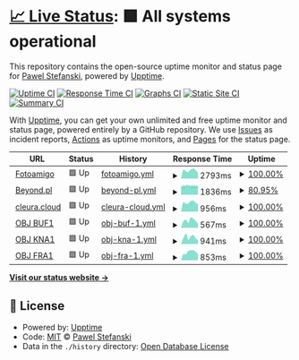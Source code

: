 # [📈 Live Status](https://demo.upptime.js.org): <!--live status--> **🟩 All systems operational**

This repository contains the open-source uptime monitor and status page for [Pawel Stefanski](https://demo.upptime.js.org), powered by [Upptime](https://github.com/upptime/upptime).

[![Uptime CI](https://github.com/pejotes/upptime/workflows/Uptime%20CI/badge.svg)](https://github.com/pejotes/upptime/actions?query=workflow%3A%22Uptime+CI%22)
[![Response Time CI](https://github.com/pejotes/upptime/workflows/Response%20Time%20CI/badge.svg)](https://github.com/pejotes/upptime/actions?query=workflow%3A%22Response+Time+CI%22)
[![Graphs CI](https://github.com/pejotes/upptime/workflows/Graphs%20CI/badge.svg)](https://github.com/pejotes/upptime/actions?query=workflow%3A%22Graphs+CI%22)
[![Static Site CI](https://github.com/pejotes/upptime/workflows/Static%20Site%20CI/badge.svg)](https://github.com/pejotes/upptime/actions?query=workflow%3A%22Static+Site+CI%22)
[![Summary CI](https://github.com/pejotes/upptime/workflows/Summary%20CI/badge.svg)](https://github.com/pejotes/upptime/actions?query=workflow%3A%22Summary+CI%22)

With [Upptime](https://upptime.js.org), you can get your own unlimited and free uptime monitor and status page, powered entirely by a GitHub repository. We use [Issues](https://github.com/pejotes/upptime/issues) as incident reports, [Actions](https://github.com/pejotes/upptime/actions) as uptime monitors, and [Pages](https://demo.upptime.js.org) for the status page.

<!--start: status pages-->
<!-- This summary is generated by Upptime (https://github.com/upptime/upptime) -->
<!-- Do not edit this manually, your changes will be overwritten -->
<!-- prettier-ignore -->
| URL | Status | History | Response Time | Uptime |
| --- | ------ | ------- | ------------- | ------ |
| <img alt="" src="https://icons.duckduckgo.com/ip3/www.fotoamigo.pl.ico" height="13"> [Fotoamigo](https://www.fotoamigo.pl) | 🟩 Up | [fotoamigo.yml](https://github.com/pejotes/upptime/commits/HEAD/history/fotoamigo.yml) | <details><summary><img alt="Response time graph" src="./graphs/fotoamigo/response-time-week.png" height="20"> 2793ms</summary><br><a href="https://pejotes.github.io/upptime/history/fotoamigo"><img alt="Response time 2477" src="https://img.shields.io/endpoint?url=https%3A%2F%2Fraw.githubusercontent.com%2Fpejotes%2Fupptime%2FHEAD%2Fapi%2Ffotoamigo%2Fresponse-time.json"></a><br><a href="https://pejotes.github.io/upptime/history/fotoamigo"><img alt="24-hour response time 1960" src="https://img.shields.io/endpoint?url=https%3A%2F%2Fraw.githubusercontent.com%2Fpejotes%2Fupptime%2FHEAD%2Fapi%2Ffotoamigo%2Fresponse-time-day.json"></a><br><a href="https://pejotes.github.io/upptime/history/fotoamigo"><img alt="7-day response time 2793" src="https://img.shields.io/endpoint?url=https%3A%2F%2Fraw.githubusercontent.com%2Fpejotes%2Fupptime%2FHEAD%2Fapi%2Ffotoamigo%2Fresponse-time-week.json"></a><br><a href="https://pejotes.github.io/upptime/history/fotoamigo"><img alt="30-day response time 2811" src="https://img.shields.io/endpoint?url=https%3A%2F%2Fraw.githubusercontent.com%2Fpejotes%2Fupptime%2FHEAD%2Fapi%2Ffotoamigo%2Fresponse-time-month.json"></a><br><a href="https://pejotes.github.io/upptime/history/fotoamigo"><img alt="1-year response time 2582" src="https://img.shields.io/endpoint?url=https%3A%2F%2Fraw.githubusercontent.com%2Fpejotes%2Fupptime%2FHEAD%2Fapi%2Ffotoamigo%2Fresponse-time-year.json"></a></details> | <details><summary><a href="https://pejotes.github.io/upptime/history/fotoamigo">100.00%</a></summary><a href="https://pejotes.github.io/upptime/history/fotoamigo"><img alt="All-time uptime 99.95%" src="https://img.shields.io/endpoint?url=https%3A%2F%2Fraw.githubusercontent.com%2Fpejotes%2Fupptime%2FHEAD%2Fapi%2Ffotoamigo%2Fuptime.json"></a><br><a href="https://pejotes.github.io/upptime/history/fotoamigo"><img alt="24-hour uptime 100.00%" src="https://img.shields.io/endpoint?url=https%3A%2F%2Fraw.githubusercontent.com%2Fpejotes%2Fupptime%2FHEAD%2Fapi%2Ffotoamigo%2Fuptime-day.json"></a><br><a href="https://pejotes.github.io/upptime/history/fotoamigo"><img alt="7-day uptime 100.00%" src="https://img.shields.io/endpoint?url=https%3A%2F%2Fraw.githubusercontent.com%2Fpejotes%2Fupptime%2FHEAD%2Fapi%2Ffotoamigo%2Fuptime-week.json"></a><br><a href="https://pejotes.github.io/upptime/history/fotoamigo"><img alt="30-day uptime 100.00%" src="https://img.shields.io/endpoint?url=https%3A%2F%2Fraw.githubusercontent.com%2Fpejotes%2Fupptime%2FHEAD%2Fapi%2Ffotoamigo%2Fuptime-month.json"></a><br><a href="https://pejotes.github.io/upptime/history/fotoamigo"><img alt="1-year uptime 99.90%" src="https://img.shields.io/endpoint?url=https%3A%2F%2Fraw.githubusercontent.com%2Fpejotes%2Fupptime%2FHEAD%2Fapi%2Ffotoamigo%2Fuptime-year.json"></a></details>
| <img alt="" src="https://icons.duckduckgo.com/ip3/www.beyond.pl.ico" height="13"> [Beyond.pl](http://www.beyond.pl) | 🟩 Up | [beyond-pl.yml](https://github.com/pejotes/upptime/commits/HEAD/history/beyond-pl.yml) | <details><summary><img alt="Response time graph" src="./graphs/beyond-pl/response-time-week.png" height="20"> 1836ms</summary><br><a href="https://pejotes.github.io/upptime/history/beyond-pl"><img alt="Response time 1725" src="https://img.shields.io/endpoint?url=https%3A%2F%2Fraw.githubusercontent.com%2Fpejotes%2Fupptime%2FHEAD%2Fapi%2Fbeyond-pl%2Fresponse-time.json"></a><br><a href="https://pejotes.github.io/upptime/history/beyond-pl"><img alt="24-hour response time 1852" src="https://img.shields.io/endpoint?url=https%3A%2F%2Fraw.githubusercontent.com%2Fpejotes%2Fupptime%2FHEAD%2Fapi%2Fbeyond-pl%2Fresponse-time-day.json"></a><br><a href="https://pejotes.github.io/upptime/history/beyond-pl"><img alt="7-day response time 1836" src="https://img.shields.io/endpoint?url=https%3A%2F%2Fraw.githubusercontent.com%2Fpejotes%2Fupptime%2FHEAD%2Fapi%2Fbeyond-pl%2Fresponse-time-week.json"></a><br><a href="https://pejotes.github.io/upptime/history/beyond-pl"><img alt="30-day response time 1797" src="https://img.shields.io/endpoint?url=https%3A%2F%2Fraw.githubusercontent.com%2Fpejotes%2Fupptime%2FHEAD%2Fapi%2Fbeyond-pl%2Fresponse-time-month.json"></a><br><a href="https://pejotes.github.io/upptime/history/beyond-pl"><img alt="1-year response time 1725" src="https://img.shields.io/endpoint?url=https%3A%2F%2Fraw.githubusercontent.com%2Fpejotes%2Fupptime%2FHEAD%2Fapi%2Fbeyond-pl%2Fresponse-time-year.json"></a></details> | <details><summary><a href="https://pejotes.github.io/upptime/history/beyond-pl">80.95%</a></summary><a href="https://pejotes.github.io/upptime/history/beyond-pl"><img alt="All-time uptime 99.14%" src="https://img.shields.io/endpoint?url=https%3A%2F%2Fraw.githubusercontent.com%2Fpejotes%2Fupptime%2FHEAD%2Fapi%2Fbeyond-pl%2Fuptime.json"></a><br><a href="https://pejotes.github.io/upptime/history/beyond-pl"><img alt="24-hour uptime 80.05%" src="https://img.shields.io/endpoint?url=https%3A%2F%2Fraw.githubusercontent.com%2Fpejotes%2Fupptime%2FHEAD%2Fapi%2Fbeyond-pl%2Fuptime-day.json"></a><br><a href="https://pejotes.github.io/upptime/history/beyond-pl"><img alt="7-day uptime 80.95%" src="https://img.shields.io/endpoint?url=https%3A%2F%2Fraw.githubusercontent.com%2Fpejotes%2Fupptime%2FHEAD%2Fapi%2Fbeyond-pl%2Fuptime-week.json"></a><br><a href="https://pejotes.github.io/upptime/history/beyond-pl"><img alt="30-day uptime 93.52%" src="https://img.shields.io/endpoint?url=https%3A%2F%2Fraw.githubusercontent.com%2Fpejotes%2Fupptime%2FHEAD%2Fapi%2Fbeyond-pl%2Fuptime-month.json"></a><br><a href="https://pejotes.github.io/upptime/history/beyond-pl"><img alt="1-year uptime 99.14%" src="https://img.shields.io/endpoint?url=https%3A%2F%2Fraw.githubusercontent.com%2Fpejotes%2Fupptime%2FHEAD%2Fapi%2Fbeyond-pl%2Fuptime-year.json"></a></details>
| <img alt="" src="https://icons.duckduckgo.com/ip3/cleura.cloud.ico" height="13"> [cleura.cloud](https://cleura.cloud) | 🟩 Up | [cleura-cloud.yml](https://github.com/pejotes/upptime/commits/HEAD/history/cleura-cloud.yml) | <details><summary><img alt="Response time graph" src="./graphs/cleura-cloud/response-time-week.png" height="20"> 956ms</summary><br><a href="https://pejotes.github.io/upptime/history/cleura-cloud"><img alt="Response time 990" src="https://img.shields.io/endpoint?url=https%3A%2F%2Fraw.githubusercontent.com%2Fpejotes%2Fupptime%2FHEAD%2Fapi%2Fcleura-cloud%2Fresponse-time.json"></a><br><a href="https://pejotes.github.io/upptime/history/cleura-cloud"><img alt="24-hour response time 781" src="https://img.shields.io/endpoint?url=https%3A%2F%2Fraw.githubusercontent.com%2Fpejotes%2Fupptime%2FHEAD%2Fapi%2Fcleura-cloud%2Fresponse-time-day.json"></a><br><a href="https://pejotes.github.io/upptime/history/cleura-cloud"><img alt="7-day response time 956" src="https://img.shields.io/endpoint?url=https%3A%2F%2Fraw.githubusercontent.com%2Fpejotes%2Fupptime%2FHEAD%2Fapi%2Fcleura-cloud%2Fresponse-time-week.json"></a><br><a href="https://pejotes.github.io/upptime/history/cleura-cloud"><img alt="30-day response time 931" src="https://img.shields.io/endpoint?url=https%3A%2F%2Fraw.githubusercontent.com%2Fpejotes%2Fupptime%2FHEAD%2Fapi%2Fcleura-cloud%2Fresponse-time-month.json"></a><br><a href="https://pejotes.github.io/upptime/history/cleura-cloud"><img alt="1-year response time 990" src="https://img.shields.io/endpoint?url=https%3A%2F%2Fraw.githubusercontent.com%2Fpejotes%2Fupptime%2FHEAD%2Fapi%2Fcleura-cloud%2Fresponse-time-year.json"></a></details> | <details><summary><a href="https://pejotes.github.io/upptime/history/cleura-cloud">100.00%</a></summary><a href="https://pejotes.github.io/upptime/history/cleura-cloud"><img alt="All-time uptime 99.99%" src="https://img.shields.io/endpoint?url=https%3A%2F%2Fraw.githubusercontent.com%2Fpejotes%2Fupptime%2FHEAD%2Fapi%2Fcleura-cloud%2Fuptime.json"></a><br><a href="https://pejotes.github.io/upptime/history/cleura-cloud"><img alt="24-hour uptime 100.00%" src="https://img.shields.io/endpoint?url=https%3A%2F%2Fraw.githubusercontent.com%2Fpejotes%2Fupptime%2FHEAD%2Fapi%2Fcleura-cloud%2Fuptime-day.json"></a><br><a href="https://pejotes.github.io/upptime/history/cleura-cloud"><img alt="7-day uptime 100.00%" src="https://img.shields.io/endpoint?url=https%3A%2F%2Fraw.githubusercontent.com%2Fpejotes%2Fupptime%2FHEAD%2Fapi%2Fcleura-cloud%2Fuptime-week.json"></a><br><a href="https://pejotes.github.io/upptime/history/cleura-cloud"><img alt="30-day uptime 100.00%" src="https://img.shields.io/endpoint?url=https%3A%2F%2Fraw.githubusercontent.com%2Fpejotes%2Fupptime%2FHEAD%2Fapi%2Fcleura-cloud%2Fuptime-month.json"></a><br><a href="https://pejotes.github.io/upptime/history/cleura-cloud"><img alt="1-year uptime 99.99%" src="https://img.shields.io/endpoint?url=https%3A%2F%2Fraw.githubusercontent.com%2Fpejotes%2Fupptime%2FHEAD%2Fapi%2Fcleura-cloud%2Fuptime-year.json"></a></details>
| <img alt="" src="https://icons.duckduckgo.com/ip3/swift-buf1.citycloud.com.ico" height="13"> [OBJ BUF1](https://swift-buf1.citycloud.com:8080/) | 🟩 Up | [obj-buf-1.yml](https://github.com/pejotes/upptime/commits/HEAD/history/obj-buf-1.yml) | <details><summary><img alt="Response time graph" src="./graphs/obj-buf-1/response-time-week.png" height="20"> 567ms</summary><br><a href="https://pejotes.github.io/upptime/history/obj-buf-1"><img alt="Response time 566" src="https://img.shields.io/endpoint?url=https%3A%2F%2Fraw.githubusercontent.com%2Fpejotes%2Fupptime%2FHEAD%2Fapi%2Fobj-buf-1%2Fresponse-time.json"></a><br><a href="https://pejotes.github.io/upptime/history/obj-buf-1"><img alt="24-hour response time 310" src="https://img.shields.io/endpoint?url=https%3A%2F%2Fraw.githubusercontent.com%2Fpejotes%2Fupptime%2FHEAD%2Fapi%2Fobj-buf-1%2Fresponse-time-day.json"></a><br><a href="https://pejotes.github.io/upptime/history/obj-buf-1"><img alt="7-day response time 567" src="https://img.shields.io/endpoint?url=https%3A%2F%2Fraw.githubusercontent.com%2Fpejotes%2Fupptime%2FHEAD%2Fapi%2Fobj-buf-1%2Fresponse-time-week.json"></a><br><a href="https://pejotes.github.io/upptime/history/obj-buf-1"><img alt="30-day response time 569" src="https://img.shields.io/endpoint?url=https%3A%2F%2Fraw.githubusercontent.com%2Fpejotes%2Fupptime%2FHEAD%2Fapi%2Fobj-buf-1%2Fresponse-time-month.json"></a><br><a href="https://pejotes.github.io/upptime/history/obj-buf-1"><img alt="1-year response time 566" src="https://img.shields.io/endpoint?url=https%3A%2F%2Fraw.githubusercontent.com%2Fpejotes%2Fupptime%2FHEAD%2Fapi%2Fobj-buf-1%2Fresponse-time-year.json"></a></details> | <details><summary><a href="https://pejotes.github.io/upptime/history/obj-buf-1">100.00%</a></summary><a href="https://pejotes.github.io/upptime/history/obj-buf-1"><img alt="All-time uptime 99.94%" src="https://img.shields.io/endpoint?url=https%3A%2F%2Fraw.githubusercontent.com%2Fpejotes%2Fupptime%2FHEAD%2Fapi%2Fobj-buf-1%2Fuptime.json"></a><br><a href="https://pejotes.github.io/upptime/history/obj-buf-1"><img alt="24-hour uptime 100.00%" src="https://img.shields.io/endpoint?url=https%3A%2F%2Fraw.githubusercontent.com%2Fpejotes%2Fupptime%2FHEAD%2Fapi%2Fobj-buf-1%2Fuptime-day.json"></a><br><a href="https://pejotes.github.io/upptime/history/obj-buf-1"><img alt="7-day uptime 100.00%" src="https://img.shields.io/endpoint?url=https%3A%2F%2Fraw.githubusercontent.com%2Fpejotes%2Fupptime%2FHEAD%2Fapi%2Fobj-buf-1%2Fuptime-week.json"></a><br><a href="https://pejotes.github.io/upptime/history/obj-buf-1"><img alt="30-day uptime 100.00%" src="https://img.shields.io/endpoint?url=https%3A%2F%2Fraw.githubusercontent.com%2Fpejotes%2Fupptime%2FHEAD%2Fapi%2Fobj-buf-1%2Fuptime-month.json"></a><br><a href="https://pejotes.github.io/upptime/history/obj-buf-1"><img alt="1-year uptime 99.94%" src="https://img.shields.io/endpoint?url=https%3A%2F%2Fraw.githubusercontent.com%2Fpejotes%2Fupptime%2FHEAD%2Fapi%2Fobj-buf-1%2Fuptime-year.json"></a></details>
| <img alt="" src="https://icons.duckduckgo.com/ip3/swift-kna1.citycloud.com.ico" height="13"> [OBJ KNA1](https://swift-kna1.citycloud.com:8080/) | 🟩 Up | [obj-kna-1.yml](https://github.com/pejotes/upptime/commits/HEAD/history/obj-kna-1.yml) | <details><summary><img alt="Response time graph" src="./graphs/obj-kna-1/response-time-week.png" height="20"> 941ms</summary><br><a href="https://pejotes.github.io/upptime/history/obj-kna-1"><img alt="Response time 768" src="https://img.shields.io/endpoint?url=https%3A%2F%2Fraw.githubusercontent.com%2Fpejotes%2Fupptime%2FHEAD%2Fapi%2Fobj-kna-1%2Fresponse-time.json"></a><br><a href="https://pejotes.github.io/upptime/history/obj-kna-1"><img alt="24-hour response time 544" src="https://img.shields.io/endpoint?url=https%3A%2F%2Fraw.githubusercontent.com%2Fpejotes%2Fupptime%2FHEAD%2Fapi%2Fobj-kna-1%2Fresponse-time-day.json"></a><br><a href="https://pejotes.github.io/upptime/history/obj-kna-1"><img alt="7-day response time 941" src="https://img.shields.io/endpoint?url=https%3A%2F%2Fraw.githubusercontent.com%2Fpejotes%2Fupptime%2FHEAD%2Fapi%2Fobj-kna-1%2Fresponse-time-week.json"></a><br><a href="https://pejotes.github.io/upptime/history/obj-kna-1"><img alt="30-day response time 798" src="https://img.shields.io/endpoint?url=https%3A%2F%2Fraw.githubusercontent.com%2Fpejotes%2Fupptime%2FHEAD%2Fapi%2Fobj-kna-1%2Fresponse-time-month.json"></a><br><a href="https://pejotes.github.io/upptime/history/obj-kna-1"><img alt="1-year response time 768" src="https://img.shields.io/endpoint?url=https%3A%2F%2Fraw.githubusercontent.com%2Fpejotes%2Fupptime%2FHEAD%2Fapi%2Fobj-kna-1%2Fresponse-time-year.json"></a></details> | <details><summary><a href="https://pejotes.github.io/upptime/history/obj-kna-1">100.00%</a></summary><a href="https://pejotes.github.io/upptime/history/obj-kna-1"><img alt="All-time uptime 100.00%" src="https://img.shields.io/endpoint?url=https%3A%2F%2Fraw.githubusercontent.com%2Fpejotes%2Fupptime%2FHEAD%2Fapi%2Fobj-kna-1%2Fuptime.json"></a><br><a href="https://pejotes.github.io/upptime/history/obj-kna-1"><img alt="24-hour uptime 100.00%" src="https://img.shields.io/endpoint?url=https%3A%2F%2Fraw.githubusercontent.com%2Fpejotes%2Fupptime%2FHEAD%2Fapi%2Fobj-kna-1%2Fuptime-day.json"></a><br><a href="https://pejotes.github.io/upptime/history/obj-kna-1"><img alt="7-day uptime 100.00%" src="https://img.shields.io/endpoint?url=https%3A%2F%2Fraw.githubusercontent.com%2Fpejotes%2Fupptime%2FHEAD%2Fapi%2Fobj-kna-1%2Fuptime-week.json"></a><br><a href="https://pejotes.github.io/upptime/history/obj-kna-1"><img alt="30-day uptime 100.00%" src="https://img.shields.io/endpoint?url=https%3A%2F%2Fraw.githubusercontent.com%2Fpejotes%2Fupptime%2FHEAD%2Fapi%2Fobj-kna-1%2Fuptime-month.json"></a><br><a href="https://pejotes.github.io/upptime/history/obj-kna-1"><img alt="1-year uptime 100.00%" src="https://img.shields.io/endpoint?url=https%3A%2F%2Fraw.githubusercontent.com%2Fpejotes%2Fupptime%2FHEAD%2Fapi%2Fobj-kna-1%2Fuptime-year.json"></a></details>
| <img alt="" src="https://icons.duckduckgo.com/ip3/swift-fra1.citycloud.com.ico" height="13"> [OBJ FRA1](https://swift-fra1.citycloud.com:8080/) | 🟩 Up | [obj-fra-1.yml](https://github.com/pejotes/upptime/commits/HEAD/history/obj-fra-1.yml) | <details><summary><img alt="Response time graph" src="./graphs/obj-fra-1/response-time-week.png" height="20"> 853ms</summary><br><a href="https://pejotes.github.io/upptime/history/obj-fra-1"><img alt="Response time 831" src="https://img.shields.io/endpoint?url=https%3A%2F%2Fraw.githubusercontent.com%2Fpejotes%2Fupptime%2FHEAD%2Fapi%2Fobj-fra-1%2Fresponse-time.json"></a><br><a href="https://pejotes.github.io/upptime/history/obj-fra-1"><img alt="24-hour response time 651" src="https://img.shields.io/endpoint?url=https%3A%2F%2Fraw.githubusercontent.com%2Fpejotes%2Fupptime%2FHEAD%2Fapi%2Fobj-fra-1%2Fresponse-time-day.json"></a><br><a href="https://pejotes.github.io/upptime/history/obj-fra-1"><img alt="7-day response time 853" src="https://img.shields.io/endpoint?url=https%3A%2F%2Fraw.githubusercontent.com%2Fpejotes%2Fupptime%2FHEAD%2Fapi%2Fobj-fra-1%2Fresponse-time-week.json"></a><br><a href="https://pejotes.github.io/upptime/history/obj-fra-1"><img alt="30-day response time 854" src="https://img.shields.io/endpoint?url=https%3A%2F%2Fraw.githubusercontent.com%2Fpejotes%2Fupptime%2FHEAD%2Fapi%2Fobj-fra-1%2Fresponse-time-month.json"></a><br><a href="https://pejotes.github.io/upptime/history/obj-fra-1"><img alt="1-year response time 831" src="https://img.shields.io/endpoint?url=https%3A%2F%2Fraw.githubusercontent.com%2Fpejotes%2Fupptime%2FHEAD%2Fapi%2Fobj-fra-1%2Fresponse-time-year.json"></a></details> | <details><summary><a href="https://pejotes.github.io/upptime/history/obj-fra-1">100.00%</a></summary><a href="https://pejotes.github.io/upptime/history/obj-fra-1"><img alt="All-time uptime 100.00%" src="https://img.shields.io/endpoint?url=https%3A%2F%2Fraw.githubusercontent.com%2Fpejotes%2Fupptime%2FHEAD%2Fapi%2Fobj-fra-1%2Fuptime.json"></a><br><a href="https://pejotes.github.io/upptime/history/obj-fra-1"><img alt="24-hour uptime 100.00%" src="https://img.shields.io/endpoint?url=https%3A%2F%2Fraw.githubusercontent.com%2Fpejotes%2Fupptime%2FHEAD%2Fapi%2Fobj-fra-1%2Fuptime-day.json"></a><br><a href="https://pejotes.github.io/upptime/history/obj-fra-1"><img alt="7-day uptime 100.00%" src="https://img.shields.io/endpoint?url=https%3A%2F%2Fraw.githubusercontent.com%2Fpejotes%2Fupptime%2FHEAD%2Fapi%2Fobj-fra-1%2Fuptime-week.json"></a><br><a href="https://pejotes.github.io/upptime/history/obj-fra-1"><img alt="30-day uptime 100.00%" src="https://img.shields.io/endpoint?url=https%3A%2F%2Fraw.githubusercontent.com%2Fpejotes%2Fupptime%2FHEAD%2Fapi%2Fobj-fra-1%2Fuptime-month.json"></a><br><a href="https://pejotes.github.io/upptime/history/obj-fra-1"><img alt="1-year uptime 100.00%" src="https://img.shields.io/endpoint?url=https%3A%2F%2Fraw.githubusercontent.com%2Fpejotes%2Fupptime%2FHEAD%2Fapi%2Fobj-fra-1%2Fuptime-year.json"></a></details>

<!--end: status pages-->

[**Visit our status website →**](https://demo.upptime.js.org)

## 📄 License

- Powered by: [Upptime](https://github.com/upptime/upptime)
- Code: [MIT](./LICENSE) © [Pawel Stefanski](https://demo.upptime.js.org)
- Data in the `./history` directory: [Open Database License](https://opendatacommons.org/licenses/odbl/1-0/)
